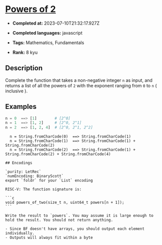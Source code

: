 # [Powers of 2](https://www.codewars.com/kata/57a083a57cb1f31db7000028)

- **Completed at:** 2023-07-10T21:32:17.927Z

- **Completed languages:** javascript

- **Tags:** Mathematics, Fundamentals

- **Rank:** 8 kyu

## Description

Complete the function that takes a non-negative integer `n` as input, and returns a list of all the powers of `2` with the exponent ranging from `0` to `n` ( inclusive ).

## Examples

```python
n = 0  ==> [1]        # [2^0]
n = 1  ==> [1, 2]     # [2^0, 2^1]
n = 2  ==> [1, 2, 4]  # [2^0, 2^1, 2^2]
```
```bf
  n = String.fromCharCode(0)  ==> String.fromCharCode(1)
  n = String.fromCharCode(1)  ==> String.fromCharCode(1) + String.fromCharCode(2)
  n = String.fromCharCode(2)  ==> String.fromCharCode(1) + String.fromCharCode(2) + String.fromCharCode(4)
```
~~~if:lambdacalc
## Encodings

`purity: LetRec`  
`numEncoding: BinaryScott`  
export `foldr` for your `List` encoding
~~~

~~~if:riscv
RISC-V: The function signature is:

```c
void powers_of_two(size_t n, uint64_t powers[n + 1]);
```

Write the result to `powers`. You may assume it is large enough to hold the result. You should not return anything.
~~~
~~~if:bf
- Since BF doesn't have arrays, you should output each element individually.
- Outputs will always fit within a byte
~~~
